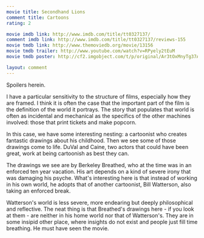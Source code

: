 ```yaml
---
movie title: Secondhand Lions
comment title: Cartoons
rating: 2

movie imdb link: http://www.imdb.com/title/tt0327137/
comment imdb link: http://www.imdb.com/title/tt0327137/reviews-155
movie tmdb link: http://www.themoviedb.org/movie/13156
movie tmdb trailer: http://www.youtube.com/watch?v=RPyely2tEuM
movie tmdb poster: http://cf2.imgobject.com/t/p/original/Ar3tOxMnyTg37Aq901lL0E0QXtA.jpg

layout: comment
---
```


Spoilers herein.

I have a particular sensitivity to the structure of films, especially how they are framed. I  think it is often the case that the important part of the film is the definition of the world  it portrays. The story that populates that world is often as incidental and mechanical as  the specifics of the other machines involved: those that print tickets and make popcorn.

In this case, we have some interesting nesting: a cartoonist who creates fantastic  drawings about his childhood. Then we see some of those drawings come to life. DuVal  and Caine, two actors that could have been great, work at being cartoonish as best they  can. 

The drawings we see are by Berkeley Breathed, who at the time was in an enforced ten  year vacation. His art depends on a kind of severe irony that was damaging his psyche.  What's interesting here is that instead of working in his own world, he adopts that of  another cartoonist, Bill Watterson, also taking an enforced break.

Watterson's world is less severe, more endearing but deeply philosophical and reflective.  The neat thing is that Breathed's drawings here - if you look at them - are neither in his  home world nor that of Watterson's. They are in some insipid other place, where insights  do not exist and people just fill time breathing. He must have seen the movie.
